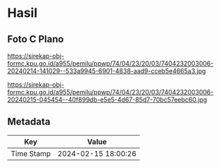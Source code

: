 # Hasil

## Foto C Plano

https://sirekap-obj-formc.kpu.go.id/a955/pemilu/ppwp/74/04/23/20/03/7404232003006-20240214-141029--533a9945-6901-4838-aad9-cceb5e4665a3.jpg

https://sirekap-obj-formc.kpu.go.id/a955/pemilu/ppwp/74/04/23/20/03/7404232003006-20240215-045454--40f899db-e5e5-4d67-85d7-70bc57eebc60.jpg


## Metadata

| Key        | Value               |
| ---------- | ------------------- |
| Time Stamp | 2024-02-15 18:00:26 |




